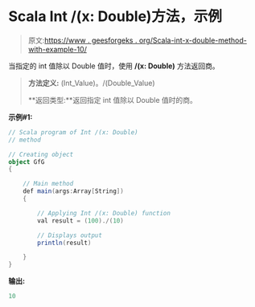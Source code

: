 # Scala Int /(x: Double)方法，示例

> 原文:[https://www . geesforgeks . org/Scala-int-x-double-method-with-example-10/](https://www.geeksforgeeks.org/scala-int-x-double-method-with-example-10/)

当指定的 int 值除以 Double 值时，使用 **/(x: Double)** 方法返回商。

> **方法定义:** (Int_Value)。/(Double_Value)
> 
> **返回类型:**返回指定 int 值除以 Double 值时的商。

**示例#1:**

```scala
// Scala program of Int /(x: Double)
// method

// Creating object
object GfG
{ 

    // Main method
    def main(args:Array[String])
    {

        // Applying Int /(x: Double) function
        val result = (100)./(10)

        // Displays output
        println(result)

    }
} 
```

**输出:**

```scala
10

```